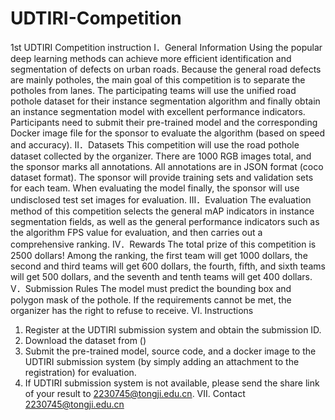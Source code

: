 # UDTIRI-Competition
1st UDTIRI Competition instruction 
I．General Information
Using the popular deep learning methods can achieve more efficient identification and segmentation of defects on urban roads. Because the general road defects are mainly potholes, the main goal of this competition is to separate the potholes from lanes. The participating teams will use the unified road pothole dataset for their instance segmentation algorithm and finally obtain an instance segmentation model with excellent performance indicators. Participants need to submit their pre-trained model and the corresponding Docker image file for the sponsor to evaluate the algorithm (based on speed and accuracy).
II．Datasets
This competition will use the road pothole dataset collected by the organizer. There are 1000 RGB images total, and the sponsor marks all annotations. All annotations are in JSON format (coco dataset format). The sponsor will provide training sets and validation sets for each team. When evaluating the model finally, the sponsor will use undisclosed test set images for evaluation.
III．Evaluation
The evaluation method of this competition selects the general mAP indicators in instance segmentation fields, as well as the general performance indicators such as the algorithm FPS value for evaluation, and then carries out a comprehensive ranking.
IV．Rewards
The total prize of this competition is 2500 dollars! Among the ranking, the first team will get 1000 dollars, the second and third teams will get 600 dollars, the fourth, fifth, and sixth teams will get 500 dollars, and the seventh and tenth teams will get 400 dollars. 
V．Submission Rules
The model must predict the bounding box and polygon mask of the pothole. If the requirements cannot be met, the organizer has the right to refuse to receive.
VI. Instructions
1.	Register at the UDTIRI submission system and obtain the submission ID.
2.	Download the dataset from ()
3.	Submit the pre-trained model, source code, and a docker image to the UDTIRI submission system (by simply adding an attachment to the registration) for evaluation.
4.	If UDTIRI submission system is not available, please send the share link of your result to 2230745@tongji.edu.cn.
VII. Contact
2230745@tongji.edu.cn
